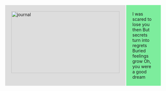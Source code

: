 <html>
<body>
  
<style>
body {
  background-image: url('https://image.freepik.com/free-vector/abstract-pattern-background-with-watercolor-texture_1048-5639.jpg');
  background-repeat: no-repeat;
  background-attachment: fixed;  
  background-size: cover;
}
</style>
</body>

<body>
  <style>
    .parts{
    display:grid;
    grid-template-columns: 2fr 3fr;
    grid-gap:2px;
    }
    .parts > div{
    background:#7DED9D;
    padding:20px;
    }
    .parts > div:nth-child(odd){
    background:#ddd;
    }
    </style>
  
<div class= "parts">
  <div>
   <img src="https://scontent.fmnl9-1.fna.fbcdn.net/v/t1.0-0/p180x540/101558702_719492158820783_2642929446586069044_o.jpg?_nc_cat=100&_nc_sid=e007fa&_nc_eui2=AeGNuWRTT1WOOSAPC_iYwBvTMov0bSfJgrgyi_RtJ8mCuGKUjdQ7Wb3MMvF2waJ9ymSXlXVKxCKKmdqN_sm4zfQs&_nc_ohc=sTjNbds2ZJ8AX-Lyt_j&_nc_ht=scontent.fmnl9-1.fna&_nc_tp=6&oh=557c95cf9320ea7f0dc9e8ba8f748962&oe=5F0272AE" alt="journal" width="350" height="200">
  </div>
  

  <div>
  I was scared to lose you then
But secrets turn into regrets
Buried feelings grow
Oh, you were a good dream
  </div>
 
    

</html>
